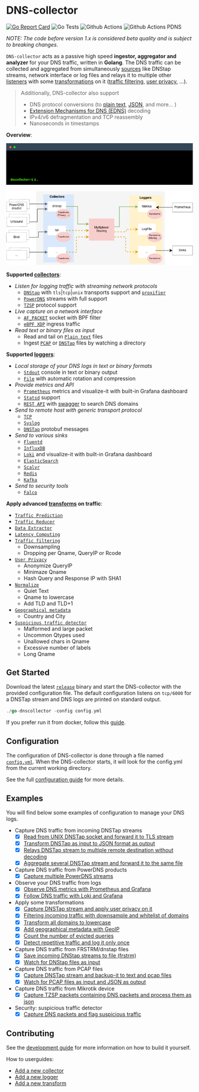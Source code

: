 # DNS-collector

[![Go Report Card](https://goreportcard.com/badge/github.com/dmachard/go-dns-collector)](https://goreportcard.com/report/dmachard/go-dns-collector)
![Go Tests](https://github.com/dmachard/go-dns-collector/actions/workflows/testing-go.yml/badge.svg)
![Github Actions](https://github.com/dmachard/go-dns-collector/actions/workflows/testing-dnstap.yml/badge.svg)
![Github Actions PDNS](https://github.com/dmachard/go-dns-collector/actions/workflows/testing-powerdns.yml/badge.svg)

*NOTE: The code before version 1.x is considered beta quality and is subject to breaking changes.*

`DNS-collector` acts as a passive high speed **ingestor, aggregator and analyzer** for your DNS traffic, written in **Golang**. The DNS traffic can be collected and aggregated from simultaneously [sources](doc/collectors.md) like DNStap streams, network interface or log files and relays it to multiple other [listeners](doc/loggers.md) with some [transformations](doc/transformers.md) on it ([traffic filtering](doc/transformers.md#dns-filtering), [user privacy](doc/transformers.md#user-privacy), ...).

> Additionally, DNS-collector also support
>
> - DNS protocol conversions (to [plain text](doc/configuration.md#custom-text-format), [JSON](doc/dnsjson.md), and more... )
> - [Extension Mechanisms for DNS (EDNS)](doc/dnsparser.md) decoding
> - IPv4/v6 defragmentation and TCP reassembly
> - Nanoseconds in timestamps

**Overview**:

<p align="center">
<img src="doc/terminal.gif" alt="dnscollector"/>
</p>

![overview](doc/overview.png)

**Supported [collectors](doc/collectors.md)**:

- *Listen for logging traffic with streaming network protocols*
  - [`DNStap`](doc/collectors/collector_dnstap.md#dns-tap_) with `tls`|`tcp`|`unix` transports support and [`proxifier`](doc/collectors/collector_dnstap.md#dns-tap-proxifier)
  - [`PowerDNS`](doc/collectors/collector_powerdns.md_) streams with full  support
  - [`TZSP`](doc/collectors/collector_tzsp.md) protocol support
- *Live capture on a network interface*
  - [`AF_PACKET`](doc/collectors/collector_afpacket.md) socket with BPF filter
  - [`eBPF XDP`](doc/collectors/collector_xdp.md) ingress traffic
- *Read text or binary files as input*
  - Read and tail on [`Plain text`](doc/collectors/collector_tail.md) files
  - Ingest [`PCAP`](doc/collectors/collector_fileingestor.md) or [`DNSTap`](doc/collectors/collector_fileingestor.md) files by watching a directory

**Supported [loggers](doc/loggers.md)**:

- *Local storage of your DNS logs in text or binary formats*
  - [`Stdout`](doc/loggers/logger_stdout.md) console in text or binary output
  - [`File`](doc/loggers/logger_file.md) with automatic rotation and compression
- *Provide metrics and API*
  - [`Prometheus`](doc/loggers/logger_prometheus.md) metrics and visualize-it with built-in Grafana dashboard
  - [`Statsd`](doc/loggers/logger_statsd.md) support
  - [`REST API`](doc/loggers/logger_restapi.md) with [swagger](https://generator.swagger.io/?url=https://raw.githubusercontent.com/dmachard/go-dnscollector/main/doc/swagger.yml) to search DNS domains
- *Send to remote host with generic transport protocol*
  - [`TCP`](doc/loggers/logger_tcp.md)
  - [`Syslog`](doc/loggers/logger_syslog.md)
  - [`DNSTap`](doc/loggers/logger_dnstap.md) protobuf messages
- *Send to various sinks*
  - [`Fluentd`](doc/loggers/logger_fluentd.md)
  - [`InfluxDB`](doc/loggers/logger_influxdb.md)
  - [`Loki`](doc/loggers/logger_loki.md) and visualize-it with built-in Grafana dashboard
  - [`ElasticSearch`](doc/loggers/logger_elasticsearch.md)
  - [`Scalyr`](doc/loggers/logger_scalyr.md)
  - [`Redis`](doc/loggers/logger_redis.md)
  - [`Kafka`](docloggers/logger_kafka.md)
- *Send to security tools*
  - [`Falco`](docloggers/logger_falco.md)

**Apply advanced [transforms](doc/transformers.md) on traffic**:

- [`Traffic Prediction`](doc/transformers/transform_trafficprediction.md)
- [`Traffic Reducer`](doc/transformers/transform_trafficreducer.md)
- [`Data Extractor`](doc/transformers/transforme_dataextractor.md)
- [`Latency Computing`](doc/transformers/transform_latency.md)
- [`Traffic filtering`](doc/transformers/transform_trafficfiltering.md)
  - Downsampling
  - Dropping per Qname, QueryIP or Rcode
- [`User Privacy`](doc/transformers/transform_userprivacy.md)
  - Anonymize QueryIP
  - Minimaze Qname
  - Hash Query and Response IP with SHA1
- [`Normalize`](doc/transformers/transform_normalize.md)
  - Quiet Text
  - Qname to lowercase
  - Add TLD and TLD+1
- [`Geographical metadata`](doc/transformers/transform_geoip.md)
  - Country and City
- [`Suspicious traffic detector`](doc/transformers/transform_suspicious.md)
  - Malformed and large packet
  - Uncommon Qtypes used
  - Unallowed chars in Qname
  - Excessive number of labels
  - Long Qname

## Get Started

Download the latest [`release`](https://github.com/dmachard/go-dns-collector/releases) binary and start the DNS-collector with the provided configuration file. The default configuration listens on `tcp/6000` for a DNSTap stream and DNS logs are printed on standard output.

```go
./go-dnscollector -config config.yml
```

If you prefer run it from docker, follow this [guide](doc/docker.md).

## Configuration

The configuration of DNS-collector is done through a file named [`config.yml`](config.yml). When the DNS-collector starts, it will look for the config.yml from the current working directory.

See the full [configuration guide](doc/configuration.md) for more details.

## Examples

You will find below some examples of configuration to manage your DNS logs.

- Capture DNS traffic from incoming DNSTap streams
  - [x] [Read from UNIX DNSTap socket and forward it to TLS stream](example-config/use-case-5.yml)
  - [x] [Transform DNSTap as input to JSON format as output](example-config/use-case-3.yml)
  - [x] [Relays DNSTap stream to multiple remote destination without decoding](example-config/use-case-12.yml)
  - [x] [Aggregate several DNSTap stream and forward it to the same file](example-config/use-case-7.yml)

- Capture DNS traffic from PowerDNS products
  - [x] [Capture multiple PowerDNS streams](example-config/use-case-8.yml)

- Observe your DNS traffic from logs
  - [x] [Observe DNS metrics with Prometheus and Grafana](example-config/use-case-2.yml)
  - [x] [Follow DNS traffic with Loki and Grafana](example-config/use-case-4.yml)

- Apply some transformations
  - [x] [Capture DNSTap stream and apply user privacy on it](example-config/use-case-6.yml)
  - [x] [Filtering incoming traffic with downsample and whitelist of domains](example-config/use-case-9.yml)
  - [x] [Transform all domains to lowercase](example-config/use-case-10.yml)
  - [x] [Add geographical metadata with GeoIP](example-config/use-case-11.yml)
  - [x] [Count the number of evicted queries](example-config/use-case-18.yml)
  - [x] [Detect repetitive traffic and log it only once](example-config/use-case-20.yml)

- Capture DNS traffic from FRSTRM/dnstap files
  - [x] [Save incoming DNStap streams to file (frstrm)](example-config/use-case-13.yml)
  - [x] [Watch for DNStap files as input](example-config/use-case-14.yml)

- Capture DNS traffic from PCAP files
  - [x] [Capture DNSTap stream and backup-it to text and pcap files](example-config/use-case-1.yml)
  - [x] [Watch for PCAP files as input and JSON as output](example-config/use-case-15.yml)

- Capture DNS traffic from Mikrotik device
  - [x] [Capture TZSP packets containing DNS packets and process them as json](example-config/use-case-17.yml)

- Security: suspicious traffic detector
  - [x] [Capture DNS packets and flag suspicious traffic](example-config/use-case-19.yml)

## Contributing

See the [development guide](doc/development.md) for more information on how to build it yourself.

How to userguides:

- [Add a new collector](doc/development.md#add-collector)
- [Add a new logger](doc/development.md#add-logger)
- [Add a new transform](doc/development.md#add-transformer)
